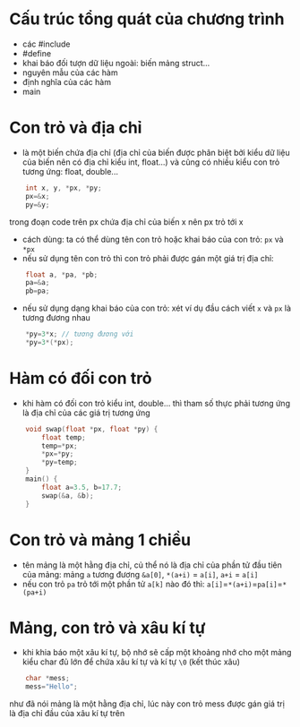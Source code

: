 # Cấu trúc tổng quát của chương trình
- các #include
- #define
- khai báo đối tượn dữ liệu ngoài: biến mảng struct...
- nguyên mẫu của các hàm
- định nghĩa của các hàm
- main
# Con trỏ và địa chỉ
- là một biến chứa địa chỉ (địa chỉ của biến được phân biệt bởi kiểu dữ liệu của biến nên có địa chỉ kiểu int, float...) và cũng có nhiều kiểu con trỏ tương ứng: float, double...
```c
    int x, y, *px, *py;
    px=&x;
    py=&y;
```
trong đoạn code trên px chứa địa chỉ của biến x nên px trỏ tới x
- cách dùng: ta có thể dùng tên con trỏ hoặc khai báo của con trỏ: `px` và `*px`
- nếu sử dụng tên con trỏ thì con trỏ phải được gán một giá trị địa chỉ:
```c
    float a, *pa, *pb;
    pa=&a;
    pb=pa;
```
- nếu sử dụng dạng khai báo của con trỏ: xét ví dụ đầu cách viết `x` và `px` là tương đương nhau
```c
    *py=3*x; // tương đương với
    *py=3*(*px);
```
# Hàm có đối con trỏ
- khi hàm có đối con trỏ kiểu int, double... thì tham số thực phải tương ứng là địa chỉ của các giá trị tương ứng
```c
    void swap(float *px, float *py) {
        float temp;
        temp=*px;
        *px=*py;
        *py=temp;
    }
    main() {
        float a=3.5, b=17.7;
        swap(&a, &b);
    }
```
# Con trỏ và mảng 1 chiều
- tên mảng là một hằng địa chỉ, củ thể nó là địa chỉ của phần tử đầu tiên của mảng: mảng   `a` tương đương `&a[0]`, `*(a+i)` = `a[i]`, `a+i` = `a[i]`
- nếu con trỏ `pa` trỏ tới một phần tử `a[k]` nào đó thì: `a[i]`=`*(a+i)`=`pa[i]`=`*(pa+i)`
# Mảng, con trỏ và xâu kí tự
- khi khia báo một xâu kí tự, bộ nhớ sẽ cấp một khoảng nhớ cho một mảng kiểu char đủ lớn để chứa xâu kí tự và kí tự `\0` (kết thúc xâu)
```c
    char *mess;
    mess="Hello";
```
như đã nói mảng là một hằng địa chỉ, lúc này con trỏ mess được gán giá trị là địa chỉ đầu của xâu kí tự trên
